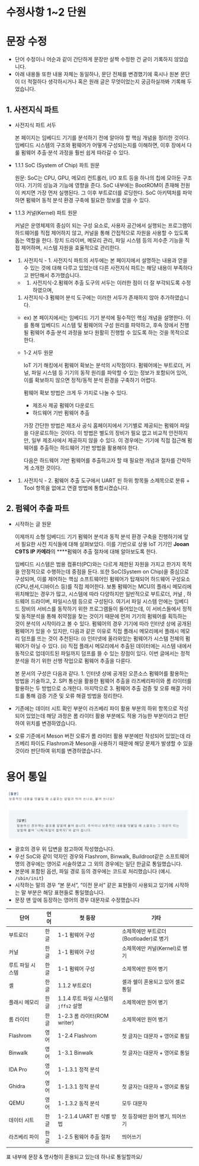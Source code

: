 # 수정사항 1~2 단원

# 문장 수정

- 단어 수정이나 어순과 같이 간단하게 문장만 살짝 수정한 건 굳이 기록하지 않았습니다.
- 아래 내용들 또한 내용 자체는 동일하나, 문단 전체를 변경했기에 혹시나 원본 문단이 더 적절하다 생각하시거나 혹은 원래 글은 무엇이었는지 궁금하실까봐 기록해 두었습니다.

## 1. 사전지식 파트

- 사전지식 파트 서두
    
    본 페이지는 임베디드 기기를 분석하기 전에 알아야 할 핵심 개념을 정리한 것이다. 임베디드 시스템의 구조와 펌웨어가 어떻게 구성되는지를 이해하면, 이후 장에서 다룰 펌웨어 추출·분석 과정을 훨씬 쉽게 따라갈 수 있다.
    
- 1.1.1 SoC (System of Chip) 파트 원문
    
    원문: SoC는 CPU, GPU, 메모리 컨트롤러, I/O 포트 등을 하나의 칩에 모아둔 구조이다. 기기의 성능과 기능에 영향을 준다. SoC 내부에는 BootROM이 존재해 전원이 켜지면 가장 먼저 실행된다. 그 이후 부트로더를 로딩한다. SoC 아키텍처를 파악하면 펌웨어 동적 분석 환경 구축에 필요한 정보를 얻을 수 있다.
    
- 1.1.3 커널(Kernel) 파트 원문
    
    커널은 운영체제의 중심이 되는 구성 요소로, 사용자 공간에서 실행되는 프로그램이 하드웨어를 직접 제어하지 않고, 커널을 통해 간접적으로 자원을 사용할 수 있도록 돕는 역할을 한다. 장치 드라이버, 메모리 관리, 파일 시스템 등의 저수준 기능을 직접 제어하며, 시스템 자원을 효율적으로 관리한다.
    
- 1. 사전지식 - 1. 사전지식 파트의 서두에는 본 페이지에서 설명하는 내용과 얻을 수 있는 것에 대해 다루고 있었는데  다른 사전지식 파트는 해당 내용이 부족하다고 판단해서 추가했습니다.
    - 1. 사전지식-2.펌웨어 추출 도구의 서두는 이러한 점이 더 잘 부각되도록 수정하였으며, 
    1. 사전지식-3 펌웨어 분석 도구에는 이러한 서두가 존재하지 않아 추가하였습니다.
    - ex) 본 페이지에서는 임베디드 기기 분석에 필수적인 핵심 개념을 설명한다. 이를 통해 임베디드 시스템 및 펌웨어의 구성 원리를 파악하고, 후속 장에서 진행될 펌웨어 추출·분석 과정을 보다 원활히 진행할 수 있도록 하는 것을 목적으로 한다.
    - 1-2 서두 원문
        
        IoT 기기 해킹에서 펌웨어 확보는 분석의 시작점이다. 펌웨어에는 부트로더, 커널, 파일 시스템 등 기기의 동작 원리를 파악할 수 있는 정보가 포함되어 있어, 이를 확보하지 않으면 정적/동적 분석 환경을 구축하기 어렵다. 
        
        펌웨어 확보 방법은 크게 두 가지로 나눌 수 있다.
        
        - 제조사 제공 펌웨어 다운로드
        - 하드웨어 기반 펌웨어 추출
        
        가장 간단한 방법은 제조사 공식 홈페이지에서 기기별로 제공되는 펌웨어 파일을 다운로드하는 것이다. 이 방법은 별도의 장비가 필요 없고 비교적 안전하지만, 일부 제조사에서 제공하지 않을 수 있다. 이 경우에는 기기에 직접 접근해 펌웨어를 추출하는 하드웨어 기반 방법을 활용해야 한다. 
        
        다음은 하드웨어 기반 펌웨어를 추출하고자 할 때 필요한 개념과 절차를 간략하게 소개한 것이다.
        
- 1. 사전지식 - 2. 펌웨어 추출 도구에서 UART 핀 하위 항목들 소제목으로 분류 + Tool 항목을 없애고 연결 방법에 통합시켰습니다.

## 2. 펌웨어 추출 파트

- 시작하는 글 원문
    
    이제까지 소형 임베디드 기기 펌웨어 분석과 동적 분석 환경 구축을 진행하기에 앞서 필요한 사전 지식들에 대해 살펴보았다. 이를 기반으로 상용 IoT 기기인 **Jooan C9TS IP 카메라**의 ****펌웨어 추출 절차에 대해 알아보도록 한다.
    
    임베디드 시스템은 범용 컴퓨터(PC)와는 다르게 제한된 자원을 가지고 한가지 목적을 안정적으로 수행하는데 중점을 둔다. 또한 SoC(System on Chip)을 중심으로 구성되며, 이를 제어하는 핵심 소프트웨어인 펌웨어가 탑재되어 하드웨어 구성요소(CPU,센서,디바이스 등)를 직접 제어한다. 보통 펌웨어는 MCU의 플래시 메모리에 위치해있는 경우가 많고, 시스템에 따라 다양하지만 일반적으로 부트로더, 커널 , 하드웨어 드라이버, 파일시스템 등으로 구성된다. 여기서 파일 시스템 안에는 임베디드 장비의 서비스를 동작하기 위한 프로그램들이 들어있는데, 이 서비스들에서 정적 및 동적분석을 통해 취약점을 찾는 것이기 때문에 먼저 기기의 펌웨어를 획득하는 것이 분석의 시작이라고 볼 수 있다. 펌웨어의 경우 기기에 따라 인터넷 상에 공개된 펌웨어가 있을 수 있지만, 다음과 같은 이유로 직접 플래시 메모리에서 플래시 메모리 덤프를 뜨는 것이 추천된다: (i) 인터넷에 올라와있는 펌웨어가 시스템 전체의 펌웨어가 아닐 수 있다. (ii) 직접 플래시 메모리에서 추출된 데이터에는 시스템 내에서 동적으로 업데이트된 파일까지 덤프를 뜰 수 있는 장점이 있다. 이번 글에서는 정적 분석을 하기 위한 선행 작업으로 펌웨어 추출을 다룬다.
    
    본 문서의 구성은 다음과 같다. 1. 인터넷 상에 공개된 오픈소스 펌웨어를 활용하는 방법을 기술하고, 2. SPI 통신을 활용한 펌웨어 추출을 라즈베리파이와 롬 라이터를 활용하는 두 방법으로 소개한다. 마지막으로 3. 펌웨어 추출 검증 및 오류 해결 가이드를 통해 검증 기준 및 오류 해결 방법을 정리한다.
    
- 기존에는 데이터 시트 확인 부분이 라즈베리 파이 활용 부분의 하위 항목으로 작성되어 있었는데 해당 과정은 롬 라이터 활용 부분에도 적용 가능한 부분이라고 판단하여 위치를 변경하였습니다.
- 오류 기준에서 Meson 버전 오류가 롬 라이터 활용 부분에만 작성되어 있었는데 라즈베리 파이도 Flashrom과 Meson을 사용하기 때문에 해당 문제가 발생할 수 있을 것이라 판단하여 위치를 변경하였습니다.

# 용어 통일

![image.png](%E1%84%89%E1%85%AE%E1%84%8C%E1%85%A5%E1%86%BC%E1%84%89%E1%85%A1%E1%84%92%E1%85%A1%E1%86%BC%201~2%20%E1%84%83%E1%85%A1%E1%86%AB%E1%84%8B%E1%85%AF%E1%86%AB%2023f1e282ea15803db0c6fbad53046f2a/image.png)

- 괄호의 경우 위 답변을 참고하여 작성했습니다.
- 우선 SoC와 같이 약자인 경우와 Flashrom, Binwalk, Buildroot같은 소프트웨어명의 경우에는 영어로 서술하였고 그 외의 경우에는 일단 한글로 통일했습니다.
- 본문에 포함된 옵션, 파일 경로 등의 경우에는 코드로 처리했습니다 (예시. `/sbin/init`)
- 시작하는 말의 경우 “본 문서”, “이전 문서” 같은 표현들이 사용되고 있기에 시작하는 말 부분은 해당 표현들로 통일했습니다.
- 문장 맨 앞에 등장하는 영어의 경우 대문자로 수정했습니다

| 단어 | 언어 | 첫 등장 | 기타 |
| --- | --- | --- | --- |
| 부트로더 | 한글 | 1-1 펌웨어 구성 | 소제목에만 부트로더(Bootloader)로 병기 |
| 커널 | 한글 | 1-1 펌웨어 구성 | 소제목에만 커널(Kernel)로 병기 |
| 루트 파일 시스템 | 한글 | 1-1 펌웨어 구성 | 소제목에만 원어 병기 |
| 셸 | 한글 | 1.1.2 부트로더 | 셸과 쉘이 혼용되고 있어 셸로 통일 |
| 플래시 메모리 | 한글 | 1.1.4 루트 파일 시스템의 `jffs2` 설명 | 소제목에만 원어 병기 |
| 롬 라이터 | 한글 | 1-2.3 롬 라이터(ROM writer) | 소제목에만 원어 병기 |
| Flashrom | 영어 | 1-2.4 Flashrom | 첫 글자는 대문자 + 영어로 통일 |
| Binwalk | 영어 | 1-3.1 Binwalk | 첫 글자는 대문자 + 영어로 통일 |
| IDA Pro  | 영어 | 1-1.3.1 정적 분석 |  |
| Ghidra | 영어 | 1-1.3.1 정적 분석 | 첫 글자는 대문자 + 영어로 통일 |
| QEMU | 영어 | 1-1.3.2 동적 분석 | 모두 대문자 |
| 데이터 시트 | 한글 | 1-2.1.4 UART 핀 식별 방법 | 첫 등장에만 원어 병기, 띄어쓰기 |
| 라즈베리 파이 | 한글 | 1-2.5 펌웨어 추출 절차 | 띄어쓰기 |
|  |  |  |  |

표 내부에 문장 & 명사형이 혼용되고 있는데 하나로 통일할까요/